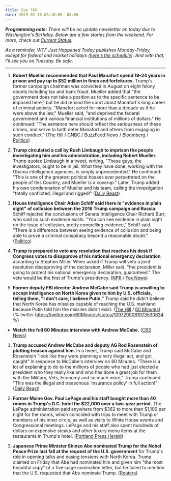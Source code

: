 ```yaml
---
title: Day 760
date: 2019-02-18 05:10:00 -08:00
---
```


***Programming note**: There will be no update newsletter on today due to Washington's Birthday. Below are a few stories from the weekend. For more, check out [Current Status](https://currentstatus.io/).*

*As a reminder, WTF Just Happened Today publishes Monday-Friday, except for federal and market holidays ([here's the schedule](https://whatthefuckjusthappenedtoday.com/about/)). And with that, I'll see you on Tuesday. Be safe.*

---

1. **Robert Mueller recommended that Paul Manafort spend 19-24 years in prison and pay up to $52 million in fines and forfeitures.** Trump's former campaign chairman was convicted in August on eight felony counts including tax and bank fraud. Mueller added that "the government does not take a position as to the specific sentence to be imposed here," but he did remind the court about Manafort's long career of criminal activity. "Manafort acted for more than a decade as if he were above the law," Mueller said, "and deprived the federal government and various financial institutions of millions of dollars." He continued: "The sentence here should reflect the seriousness of these crimes, and serve to both deter Manafort and others from engaging in such conduct." ([The Hill](https://thehill.com/policy/national-security/430302-mueller-recommends-prison-time-for-manafort) / [CNBC](https://www.cnbc.com/2019/02/15/special-counsel-robert-mueller-wants-ex-trump-campaign-boss-paul-manafort-imprisoned-for-up-to-24-years.html) / [BuzzFeed News](https://www.buzzfeednews.com/article/zoetillman/paul-manafort-mueller-prison-memo-virginia) / [Bloomberg](https://www.bloomberg.com/news/articles/2019-02-16/mueller-recommends-19-24-years-in-prison-for-paul-manafort) / [Politico](https://www.politico.com/story/2019/02/15/mueller-manafort-sentencing-1173314))

2. **Trump circulated a call by Rush Limbaugh to imprison the people investigating him and his administration, including Robert Mueller.** Trump quoted Limbaugh in a tweet, writing, "These guys, the investigators, ought to be in jail. What they have done, working with the Obama intelligence agencies, is simply unprecedented." He continued: "This is one of the greatest political hoaxes ever perpetrated on the people of this Country, and Mueller is a coverup." Later, Trump added his own condemnation of Mueller and his team, calling the investigation "totally conflicted, illegal and rigged!" ([Daily Beast](https://www.thedailybeast.com/trump-circulates-limbaugh-quote-calling-for-mueller-investigators-to-be-in-jail))

3. **House Intelligence Chair Adam Schiff said there is "evidence in plain sight" of collusion between the 2016 Trump campaign and Russia.** Schiff rejected the conclusions of Senate Intelligence Chair Richard Burr, who said no such evidence exists. "You can see evidence in plain sight on the issue of collusion, pretty compelling evidence," Schiff said. "There is a difference between seeing evidence of collusion and being able to prove a criminal conspiracy beyond a reasonable doubt." ([Politico](https://www.politico.com/story/2019/02/17/trump-russia-collusion-adam-schiff-1173434))

4. **Trump is prepared to veto any resolution that reaches his desk if Congress votes to disapprove of his national emergency declaration**, according to Stephen Miller. When asked if Trump will veto a joint resolution disapproving of the declaration, Miller said, "the president is going to protect his national emergency declaration, guaranteed." The veto would be the first of Trump's presidency. ([NPR](https://www.npr.org/2019/02/18/695620579/trump-will-protect-emergency-declaration-if-congress-disapproves-miller-says) / [Fox News](https://video.foxnews.com/v/6003160755001/#sp=show-clips))

5. **Former deputy FBI director Andrew McCabe said Trump is unwilling to accept intelligence on North Korea given to him by U.S. officials, telling them, "I don't care, I believe Putin."** Trump said he didn't believe that North Korea has missiles capable of reaching the U.S. mainland because Putin told him the missiles didn't exist. ([The Hill](https://thehill.com/homenews/administration/430437-mccabe-trump-said-i-dont-care-i-believe-putin-when-confronted-with-us) / [60 Minutes](https://twitter.com/60Minutes/status/1097290081973530624))
   {% twitter https://twitter.com/60Minutes/status/1097290081973530624 %}

* **Watch the full 60 Minutes interview with Andrew McCabe.** ([CBS News](https://www.cbsnews.com/news/andrew-mccabe-60-minutes-interview-full-transcript-watch-acting-fbi-director-trump-investigation-james-comey-russia-investigation-2019-02-17/))

1. **Trump accused Andrew McCabe and deputy AG Rod Rosenstein of plotting treason against him.** In a tweet, Trump said McCabe and Rosenstein "look like they were planning a very illegal act, and got caught" in response to McCabe's interview on 60 Minutes. "There is a lot of explaining to do to the millions of people who had just elected a president who they really like and who has done a great job for them with the Military, Vets, Economy and so much more," Trump continued. "This was the illegal and treasonous 'insurance policy' in full action!" ([Daily Beast](https://www.thedailybeast.com/trump-accuses-mccabe-and-rosenstein-of-plotting-treason-against-him))

2. **Former Maine Gov. Paul LePage and his staff bought more than 40 rooms in Trump's D.C. hotel for $22,000 over a two-year period.** The LePage administration paid anywhere from $362 to more than $1,100 per night for the rooms, which coincided with trips to meet with Trump or members of his inner circle, as well as visits to White House events and Congressional meetings. LePage and his staff also spent hundreds of dollars on expensive steaks and other luxury menu items at the restaurants in Trump's hotel. ([Portland Press Herald](https://www.pressherald.com/2019/02/17/maine-paid-for-40-rooms-at-trump-hotel-for-lepage-staff/))

3. **Japanese Prime Minister Shinzo Abe nominated Trump for the Nobel Peace Prize last fall at the request of the U.S. government** for Trump's role in opening talks and easing tensions with North Korea. Trump claimed on Friday that Abe had nominated him and given him "the most beautiful copy" of a five-page nomination letter, but he failed to mention that the U.S. requested that Abe nominate Trump. ([Reuters](https://www.reuters.com/article/us-northkorea-usa-trump-japan-idUSKCN1Q6041))